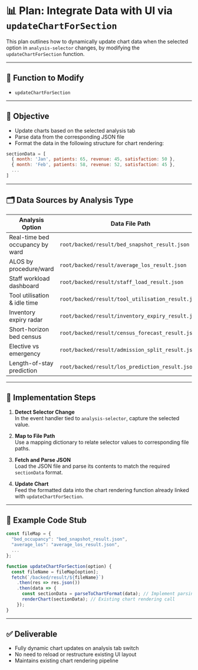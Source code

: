 
# 📊 Plan: Integrate Data with UI via `updateChartForSection`

This plan outlines how to dynamically update chart data when the selected option in `analysis-selector` changes, by modifying the `updateChartForSection` function.

---

## 🧱 Function to Modify
- `updateChartForSection`

---

## 🎯 Objective
- Update charts based on the selected analysis tab
- Parse data from the corresponding JSON file
- Format the data in the following structure for chart rendering:

```js
sectionData = [
  { month: 'Jan', patients: 65, revenue: 45, satisfaction: 50 },
  { month: 'Feb', patients: 58, revenue: 52, satisfaction: 45 },
  ...
]
```

---

## 🗂️ Data Sources by Analysis Type

| Analysis Option                     | Data File Path                                         |
|-------------------------------------|--------------------------------------------------------|
| Real-time bed occupancy by ward     | `root/backed/result/bed_snapshot_result.json`          |
| ALOS by procedure/ward              | `root/backed/result/average_los_result.json`           |
| Staff workload dashboard            | `root/backed/result/staff_load_result.json`            |
| Tool utilisation & idle time        | `root/backed/result/tool_utilisation_result.json`      |
| Inventory expiry radar              | `root/backed/result/inventory_expiry_result.json`      |
| Short-horizon bed census            | `root/backed/result/census_forecast_result.json`       |
| Elective vs emergency               | `root/backed/result/admission_split_result.json`       |
| Length-of-stay prediction           | `root/backed/result/los_prediction_result.json`        |

---

## 🔄 Implementation Steps

1. **Detect Selector Change**  
   In the event handler tied to `analysis-selector`, capture the selected value.

2. **Map to File Path**  
   Use a mapping dictionary to relate selector values to corresponding file paths.

3. **Fetch and Parse JSON**  
   Load the JSON file and parse its contents to match the required `sectionData` format.

4. **Update Chart**  
   Feed the formatted data into the chart rendering function already linked with `updateChartForSection`.

---

## 🧪 Example Code Stub

```js
const fileMap = {
  "bed_occupancy": "bed_snapshot_result.json",
  "average_los": "average_los_result.json",
  ...
};

function updateChartForSection(option) {
  const fileName = fileMap[option];
  fetch(`/backed/result/${fileName}`)
    .then(res => res.json())
    .then(data => {
      const sectionData = parseToChartFormat(data); // Implement parsing logic
      renderChart(sectionData); // Existing chart rendering call
    });
}
```

---

## ✅ Deliverable
- Fully dynamic chart updates on analysis tab switch
- No need to reload or restructure existing UI layout
- Maintains existing chart rendering pipeline
